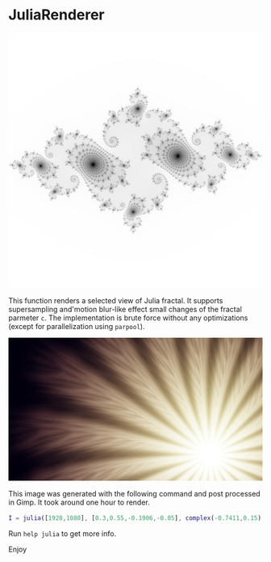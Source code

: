 # JuliaRenderer

![Julia set](julia1.png)

This function renders a selected view of Julia fractal. It supports supersampling and'motion blur-like effect small changes of the fractal parmeter `c`. The implementation is brute force without any optimizations (except for parallelization using `parpool`).

![Demo image](julia.jpg)

This image was generated with the following command and post processed in Gimp. It took around one hour to render.

```matlab
I = julia([1920,1080], [0.3,0.55,-0.1906,-0.05], complex(-0.7411,0.15), complex(-0.0005,0.0002), 128, 500);
```

Run `help julia` to get more info.

Enjoy
